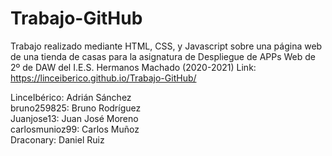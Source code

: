 # Trabajo-GitHub
Trabajo realizado mediante HTML, CSS, y Javascript sobre una página web de una tienda de casas para la asignatura de Despliegue de APPs Web de 2º de DAW del I.E.S. Hermanos Machado (2020-2021)
Link: https://linceiberico.github.io/Trabajo-GitHub/

LinceIbérico: Adrián Sánchez <br>
bruno259825: Bruno Rodríguez <br>
Juanjose13: Juan José Moreno <br>
carlosmunioz99: Carlos Muñoz <br>
Draconary: Daniel Ruiz
